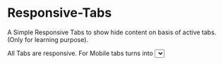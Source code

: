 # Responsive-Tabs
A Simple Responsive Tabs to show hide content on basis of active tabs.(Only for learning purpose).



All Tabs are responsive. For Mobile tabs turns into <select> tags.
Also,default tabs can be configured by appending '#tabno.' at the enfd of URL.
